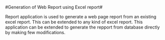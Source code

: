 #Generation of Web Report using Excel report#

Report application is used to generate a web page report from an existing excel report. This can be extended to any kind of excel
report. This application can be extended to generate the repport from database directly by making few modifications.
